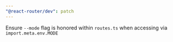 ```yaml
---
"@react-router/dev": patch
---
```


Ensure `--mode` flag is honored within `routes.ts` when accessing via `import.meta.env.MODE`
